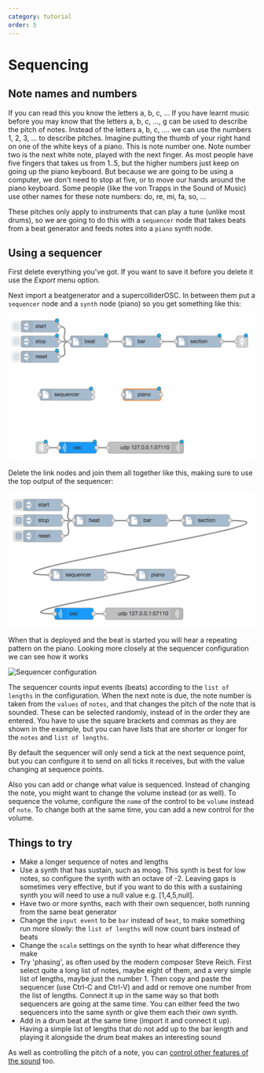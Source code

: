 ```yaml
---
category: tutorial
order: 5
---
```


# Sequencing

## Note names and numbers

If you can read this you know the letters a, b, c, ... If you have learnt music before you may know that the letters a, b, c, ..., g can be used to describe the pitch of notes. Instead of the letters a, b, c, .... we can use the numbers 1, 2, 3, ... to describe pitches. Imagine putting the thumb of your right hand on one of the white keys of a piano. This is note number one. Note number two is the next white note, played with the next finger. As most people have five fingers that takes us from 1..5, but the higher numbers just keep on going up the piano keyboard. But because we are going to be using a computer, we don't need to stop at five, or to move our hands around the piano keyboard. Some people (like the von Trapps in the Sound of Music) use other names for these note numbers: do, re, mi, fa, so, ...

These pitches only apply to instruments that can play a tune (unlike most drums), so we are going to do this with a `sequencer` node that takes beats from a beat generator and feeds notes into a `piano` synth node.

## Using a sequencer

First delete everything you've got. If you want to save it before you delete it use the _Export_ menu option.

Next import a beatgenerator and a supercolliderOSC. In between them put a `sequencer` node and a `synth` node (piano) so you get something like this:

![Nodes for a sequencer](sequencer-parts.png)

Delete the link nodes and join them all together like this, making sure to use the top output of the sequencer:

![Sequencer](sequencer.png)

When that is deployed and the beat is started you will hear a repeating pattern on the piano. Looking more closely at the sequencer configuration we can see how it works

![Sequencer configuration](sequencer-configure.png)

The sequencer counts input events (beats) according to the `list of
lengths` in the configuration. When the next note is due, the note
number is taken from the `values` of `notes`, and that changes the pitch
of the note that is sounded. These can be selected randomly, instead
of in the order they are entered. You have to use the square brackets
and commas as they are shown in the example, but you can have lists
that are shorter or longer for the `notes` and `list of
lengths`.

By default the sequencer will only send a tick at the next sequence
point, but you can configure it to send on all ticks it receives, but
with the value changing at sequence points.

Also you can add or change what value is sequenced. Instead of
changing the note, you might want to change the volume instead (or as
well). To sequence the volume, configure the `name` of the control to
be `volume` instead of `note`. To change both at the same time, you
can add a new control for the volume.

## Things to try

* Make a longer sequence of notes and lengths
* Use a synth that has sustain, such as moog. This synth is best for low notes, so configure the synth with an octave of -2. Leaving gaps is sometimes very effective, but if you want to do this with a sustaining synth you will need to use a null value e.g. [1,4,5,null]. 
* Have two or more synths, each with their own sequencer, both running from the same beat generator
* Change the `input event` to be `bar` instead of `beat`, to make something run more slowly: the `list of lengths` will now count bars instead of beats
* Change the `scale` settings on the synth to hear what difference they make
* Try 'phasing', as often used by the modern composer Steve Reich. First select quite a long list of notes, maybe eight of them, and a very simple list of lengths, maybe just the number 1. Then copy and paste the sequencer (use Ctrl-C and Ctrl-V) and add or remove one number from the list of lengths. Connect it up in the same way so that both sequencers are going at the same time. You can either feed the two sequencers into the same synth or give them each their own synth.
* Add in a drum beat at the same time (import it and connect it up). Having a simple list of lengths that do not add up to the bar length and playing it alongside the drum beat makes an interesting sound

As well as controlling the pitch of a note, you can [control other features of the sound](controlling-synths) too.